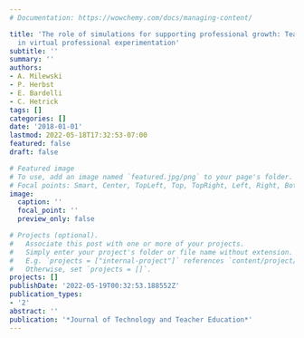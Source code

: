 ```yaml
---
# Documentation: https://wowchemy.com/docs/managing-content/

title: 'The role of simulations for supporting professional growth: Teachers’ engagement
  in virtual professional experimentation'
subtitle: ''
summary: ''
authors:
- A. Milewski
- P. Herbst
- E. Bardelli
- C. Hetrick
tags: []
categories: []
date: '2018-01-01'
lastmod: 2022-05-18T17:32:53-07:00
featured: false
draft: false

# Featured image
# To use, add an image named `featured.jpg/png` to your page's folder.
# Focal points: Smart, Center, TopLeft, Top, TopRight, Left, Right, BottomLeft, Bottom, BottomRight.
image:
  caption: ''
  focal_point: ''
  preview_only: false

# Projects (optional).
#   Associate this post with one or more of your projects.
#   Simply enter your project's folder or file name without extension.
#   E.g. `projects = ["internal-project"]` references `content/project/deep-learning/index.md`.
#   Otherwise, set `projects = []`.
projects: []
publishDate: '2022-05-19T00:32:53.188552Z'
publication_types:
- '2'
abstract: ''
publication: '*Journal of Technology and Teacher Education*'
---
```

